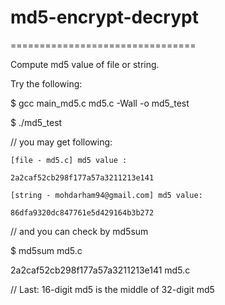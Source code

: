 # md5-encrypt-decrypt
================================

Compute md5 value of file or string.

Try the following:

$ gcc main_md5.c md5.c -Wall -o md5_test

$ ./md5_test

// you may get following:

	[file - md5.c] md5 value :
	
	2a2caf52cb298f177a57a3211213e141
	
	[string - mohdarham94@gmail.com] md5 value:
	
	86dfa9320dc847761e5d429164b3b272  

// and you can check by md5sum

$ md5sum md5.c

2a2caf52cb298f177a57a3211213e141  md5.c

// Last: 16-digit md5 is the middle of 32-digit md5
